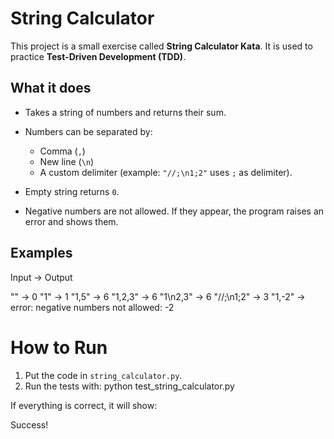 # String Calculator

This project is a small exercise called **String Calculator Kata**.
It is used to practice **Test-Driven Development (TDD)**.

## What it does

* Takes a string of numbers and returns their sum.
* Numbers can be separated by:

  * Comma (`,`)
  * New line (`\n`)
  * A custom delimiter (example: `"//;\n1;2"` uses `;` as delimiter).
* Empty string returns `0`.
* Negative numbers are not allowed. If they appear, the program raises an error and shows them.

## Examples

Input → Output

""        → 0
"1"       → 1
"1,5"     → 6
"1,2,3"   → 6
"1\n2,3"  → 6
"//;\n1;2" → 3
"1,-2"    → error: negative numbers not allowed: -2

# How to Run
1. Put the code in `string_calculator.py`.
2. Run the tests with:
python test_string_calculator.py

If everything is correct, it will show:

Success!
